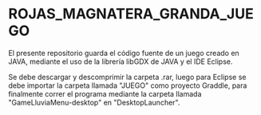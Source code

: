 # ROJAS_MAGNATERA_GRANDA_JUEGO

El presente repositorio guarda el código fuente de un juego creado en JAVA, mediante el uso de la librería libGDX de JAVA y el IDE Eclipse.

Se debe descargar y descomprimir la carpeta .rar, luego para Eclipse se debe importar la carpeta llamada "JUEGO" como proyecto Graddle, para finalmente correr el programa 
mediante la carpeta llamada "GameLluviaMenu-desktop" en "DesktopLauncher".
